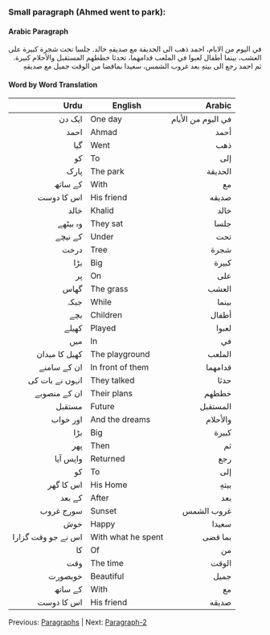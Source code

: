 ### Small paragraph (Ahmed went to park):

#### Arabic Paragraph
<div style="text-align: right;">
في اليوم من الايام، احمد ذهب الى الحديقة مع صديقهِ خالد.
جلسا تحت شجرة كبيرة على العشب، بينما أطفال لعبوا في الملعب قدامهما، تحدثا خططهم المستقبل والأحلام كبيرة.
ثم احمد رجع الى بيتهِ بعد غروب الشمس، سعيدا بماقضا من الوقت جميل مع صديقهِ
</div>

#### Word by Word Translation

| <div align="right">Urdu</div>               | English            | <div align="right">Arabic</div>                    |
|---------------------------------------------|--------------------|----------------------------------------------------|
| <div align="right">ایک دن</div>             | One day            | <div align="right">في اليوم من الأيام</div>        |
| <div align="right">احمد</div>               | Ahmad              | <div align="right">أحمد</div>                      |
| <div align="right">گیا</div>                | Went               | <div align="right">ذهب</div>                       |
| <div align="right">کو</div>                 | To                 | <div align="right">إلى</div>                       |
| <div align="right">پارک</div>               | The park           | <div align="right">الحديقة</div>                   |
| <div align="right">کے ساتھ</div>            | With               | <div align="right">مع</div>                        |
| <div align="right">اس کا دوست</div>         | His friend         | <div align="right">صديقه</div>                     |
| <div align="right">خالد</div>               | Khalid             | <div align="right">خالد</div>                      |
| <div align="right">وہ بیٹھے</div>           | They sat           | <div align="right">جلسا</div>                      |
| <div align="right">کے نیچے</div>            | Under              | <div align="right">تحت</div>                       |
| <div align="right">درخت</div>               | Tree               | <div align="right">شجرة</div>                      |
| <div align="right">بڑا</div>                | Big                | <div align="right">كبيرة</div>                     |
| <div align="right">پر</div>                 | On                 | <div align="right">على</div>                       |
| <div align="right">گھاس</div>               | The grass          | <div align="right">العشب</div>                     |
| <div align="right">جبکہ</div>               | While              | <div align="right">بينما</div>                     |
| <div align="right">بچے</div>                | Children           | <div align="right">أطفال</div>                     |
| <div align="right">کھیلے</div>              | Played             | <div align="right">لعبوا</div>                     |
| <div align="right">میں</div>                | In                 | <div align="right">في</div>                        |
| <div align="right">کھیل کا میدان</div>      | The playground     | <div align="right">الملعب</div>                    |
| <div align="right">ان کے سامنے</div>        | In front of them   | <div align="right">قدامهما</div>                   |
| <div align="right">انہوں نے بات کی</div>    | They talked        | <div align="right">حدثا</div>                      |
| <div align="right">ان کے منصوبے</div>       | Their plans        | <div align="right">خططهم</div>                     |
| <div align="right">مستقبل</div>             | Future             | <div align="right">المستقبل</div>                  |
| <div align="right">اور خواب</div>           | And the dreams     | <div align="right">والأحلام</div>                  |
| <div align="right">بڑا</div>                | Big                | <div align="right">كبيرة</div>                     |
| <div align="right">پھر</div>                | Then               | <div align="right">ثم</div>                        |
| <div align="right">واپس آیا</div>           | Returned           | <div align="right">رجع</div>                       |
| <div align="right">کو</div>                 | To                 | <div align="right">إلى</div>                       |
| <div align="right">اس کا گھر</div>          | His Home           | <div align="right">بيتهِ</div>                     |
| <div align="right">کے بعد</div>             | After              | <div align="right">بعد</div>                       |
| <div align="right">سورج غروب</div>          | Sunset             | <div align="right">غروب الشمس</div>                |
| <div align="right">خوش</div>                | Happy              | <div align="right">سعيدا</div>                     |
| <div align="right">اس نے جو وقت گزارا</div> | With what he spent | <div align="right">بما قضى</div>                   |
| <div align="right">کا</div>                 | Of                 | <div align="right">من</div>                        |
| <div align="right">وقت</div>                | The time           | <div align="right">الوقت</div>                     |
| <div align="right">خوبصورت</div>            | Beautiful          | <div align="right">جميل</div>                      |
| <div align="right">کے ساتھ</div>            | With               | <div align="right">مع</div>                        |
| <div align="right">اس کا دوست</div>         | His friend         | <div align="right">صديقه</div>                     |


Previous: [Paragraphs](../readme.md) | Next: [Paragraph-2](../paragraph-2/readme.md)
